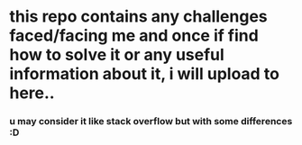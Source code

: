 # this repo contains any challenges faced/facing me and once if find how to solve it or any useful information about it, i will upload to here..
### u may consider it like stack overflow but with some differences :D
